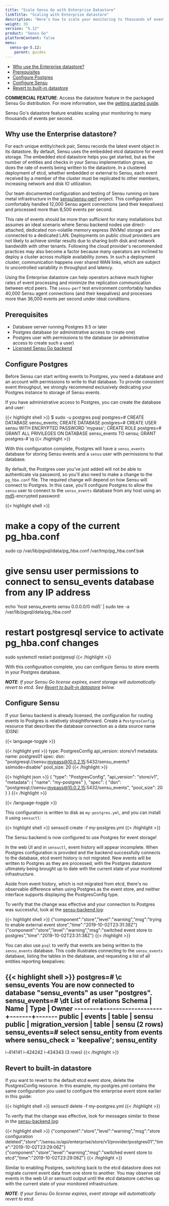 ```yaml
---
title: "Scale Sensu Go with Enterprise Datastore"
linkTitle: "Scaling with Enterprise datastore"
description: "Here’s how to scale your monitoring to thousands of events per second with Sensu."
weight: 39
version: "5.12"
product: "Sensu Go"
platformContent: false
menu:
  sensu-go-5.12:
    parent: guides
---
```


- [Why use the Enterprise datastore?](#why-use-the-enterprise-datastore)
- [Prerequisites](#prerequisites)
- [Configure Postgres](#configure-postgres)
- [Configure Sensu](#configure-sensu)
- [Revert to built-in datastore](#revert-to-built-in-datastore)

**COMMERCIAL FEATURE**: Access the datastore feature in the packaged Sensu Go distribution. For more information, see the [getting started guide][6].

Sensu Go's datastore feature enables scaling your monitoring to many thousands of events per second.

## Why use the Enterprise datastore?

For each unique entity/check pair, Sensu records the latest event object in its datastore. By default, Sensu uses the embedded etcd datastore for event storage. The embedded etcd datastore helps you get started, but as the number of entities and checks in your Sensu implementation grows, so does the rate of events being written to the datastore. In a clustered deployment of etcd, whether embedded or external to Sensu, each event received by a member of the cluster must be replicated to other members, increasing network and disk IO utilization.

Our team documented configuration and testing of Sensu running on bare metal infrastructure in the [sensu/sensu-perf][1] project. This configuration comfortably handled 12,000 Sensu agent connections (and their keepalives) and processed more than 8,500 events per second.

This rate of events should be more than sufficient for many installations but assumes an ideal scenario where Sensu backend nodes use direct-attached, dedicated non-volatile memory express (NVMe) storage and are connected to a dedicated LAN. Deployments on public cloud providers are not likely to achieve similar results due to sharing both disk and network bandwidth with other tenants. Following the cloud provider's recommended practices may also become a factor because many operators are inclined to deploy a cluster across multiple availability zones. In such a deployment cluster, communication happens over shared WAN links, which are subject to uncontrolled variability in throughput and latency.

Using the Enterprise datastore can help operators achieve much higher rates of event processing and minimize the replication communication between etcd peers. The `sensu-perf` test environment comfortably handles 40,000 Sensu agent connections (and their keepalives) and processes more than 36,000 events per second under ideal conditions.

## Prerequisites

* Database server running Postgres 9.5 or later
* Postgres database (or administrative access to create one)
* Postgres user with permissions to the database (or administrative access to create such a user)
* [Licensed Sensu Go backend][3]

## Configure Postgres

Before Sensu can start writing events to Postgres, you need a database and an account with permissions to write to that database. To provide consistent event throughput, we strongly recommend exclusively dedicating your Postgres instance to storage of Sensu events.

If you have administrative access to Postgres, you can create the database and user:

{{< highlight shell >}}
$ sudo -u postgres psql
postgres=# CREATE DATABASE sensu_events;
CREATE DATABASE
postgres=# CREATE USER sensu WITH ENCRYPTED PASSWORD 'mypass';
CREATE ROLE
postgres=# GRANT ALL PRIVILEGES ON DATABASE sensu_events TO sensu;
GRANT
postgres-# \q
{{< /highlight >}}

With this configuration complete, Postgres will have a `sensu_events` database for storing Sensu events and a `sensu` user with permissions to that database.

By default, the Postgres user you've just added will not be able to authenticate via password, so you'll also need to make a change to the `pg_hba.conf` file. The required change will depend on how Sensu will connect to Postgres. In this case, you'll configure Postgres to allow the `sensu` user to connect to the `sensu_events` database from any host using an [md5][5]-encrypted password:

{{< highlight shell >}}
# make a copy of the current pg_hba.conf
sudo cp /var/lib/pgsql/data/pg_hba.conf /var/tmp/pg_hba.conf.bak
# give sensu user permissions to connect to sensu_events database from any IP address
echo 'host sensu_events sensu 0.0.0.0/0 md5' | sudo tee -a /var/lib/pgsql/data/pg_hba.conf
# restart postgresql service to activate pg_hba.conf changes
sudo systemctl restart postgresql
{{< /highlight >}}

With this configuration complete, you can configure Sensu to store events in your Postgres database.

_**NOTE**: If your Sensu Go license expires, event storage will automatically revert to etcd. See [Revert to built-in datastore][2] below._

## Configure Sensu

If your Sensu backend is already licensed, the configuration for routing events to Postgres is relatively straightforward. Create a `PostgresConfig` resource that describes the database connection as a data source name (DSN):

{{< language-toggle >}}

{{< highlight yml >}}
type: PostgresConfig
api_version: store/v1
metadata:
  name: postgres01
spec:
  dsn: "postgresql://sensu:mypass@10.0.2.15:5432/sensu_events?sslmode=disable"
  pool_size: 20
{{< /highlight >}}

{{< highlight json >}}
{
  "type": "PostgresConfig",
  "api_version": "store/v1",
  "metadata": {
    "name": "my-postgres"
  },
  "spec": {
    "dsn": "postgresql://sensu:mypass@10.0.2.15:5432/sensu_events",
    "pool_size": 20
  }
}
{{< /highlight >}}

{{< /language-toggle >}}


This configuration is written to disk as `my-postgres.yml`, and you can install it using `sensuctl`:

{{< highlight shell >}}
sensuctl create -f my-postgres.yml
{{< /highlight >}}

The Sensu backend is now configured to use Postgres for event storage!

In the web UI and in `sensuctl`, event history will appear incomplete. When Postgres configuration is provided and the backend successfully connects to the database, etcd event history is not migrated. New events will be written to Postgres as they are processed, with the Postgres datastore ultimately being brought up to date with the current state of your monitored infrastructure.

Aside from event history, which is not migrated from etcd, there's no observable difference when using Postgres as the event store, and neither interface supports displaying the PostgresConfig type.

To verify that the change was effective and your connection to Postgres was successful, look at the [sensu-backend log][4]:

{{< highlight shell >}}
{"component":"store","level":"warning","msg":"trying to enable external event store","time":"2019-10-02T23:31:38Z"}
{"component":"store","level":"warning","msg":"switched event store to postgres","time":"2019-10-02T23:31:38Z"}
{{< /highlight >}}

You can also use `psql` to verify that events are being written to the `sensu_events` database. This code illustrates connecting to the `sensu_events` database, listing the tables in the database, and requesting a list of all entities reporting keepalives:

{{< highlight shell >}}
postgres=# \c sensu_events
You are now connected to database "sensu_events" as user "postgres".
sensu_events=# \dt
             List of relations
 Schema |       Name        | Type  | Owner 
--------+-------------------+-------+-------
 public | events            | table | sensu
 public | migration_version | table | sensu
(2 rows)
sensu_events=# select sensu_entity from events where sensu_check = 'keepalive';
 sensu_entity 
--------------
 i-414141
 i-424242
 i-434343
(3 rows)
{{< /highlight >}}


## Revert to built-in datastore

If you want to revert to the default etcd event store, delete the PostgresConfig resource. In this example, my-postgres.yml contains the same configuration you used to configure the enterprise event store earlier in this guide:

{{< highlight shell >}}
sensuctl delete -f my-postgres.yml
{{< /highlight >}}

To verify that the change was effective, look for messages similar to these in the [sensu-backend log][4]:

{{< highlight shell >}}
{"component":"store","level":"warning","msg":"store configuration deleted","store":"/sensu.io/api/enterprise/store/v1/provider/postgres01","time":"2019-10-02T23:29:06Z"}
{"component":"store","level":"warning","msg":"switched event store to etcd","time":"2019-10-02T23:29:06Z"}
{{< /highlight >}}

Similar to enabling Postgres, switching back to the etcd datastore does not migrate current event data from one store to another. You may observe old events in the web UI or  sensuctl output until the etcd datastore catches up with the current state of your monitored infrastructure.

_**NOTE**: If your Sensu Go license expires, event storage will automatically revert to etcd._


[1]: https://github.com/sensu/sensu-perf
[2]: #revert-to-built-in-datastore
[3]: ../../getting-started/enterprise
[4]: ../../guides/troubleshooting/#log-file-locations
[5]: https://www.postgresql.org/docs/9.5/auth-methods.html#AUTH-PASSWORD
[6]: ../../getting-started/enterprise

